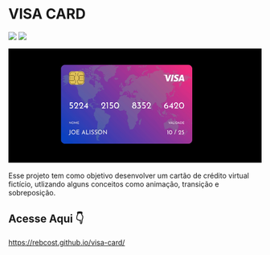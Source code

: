 # VISA CARD
<div>
    <img src="https://img.shields.io/badge/HTML5-E34F26?style=for-the-badge&logo=html5&logoColor=white"></img>
    <img src="https://img.shields.io/badge/CSS3-1572B6?style=for-the-badge&logo=css3&logoColor=white"></img>
</div>

![image](https://github.com/rebcost/visa-card/blob/main/visa-card.gif)

Esse projeto tem como objetivo desenvolver um cartão de crédito virtual fictício, utlizando alguns conceitos como animação, transição e sobreposição.

## Acesse Aqui 👇️

https://rebcost.github.io/visa-card/

